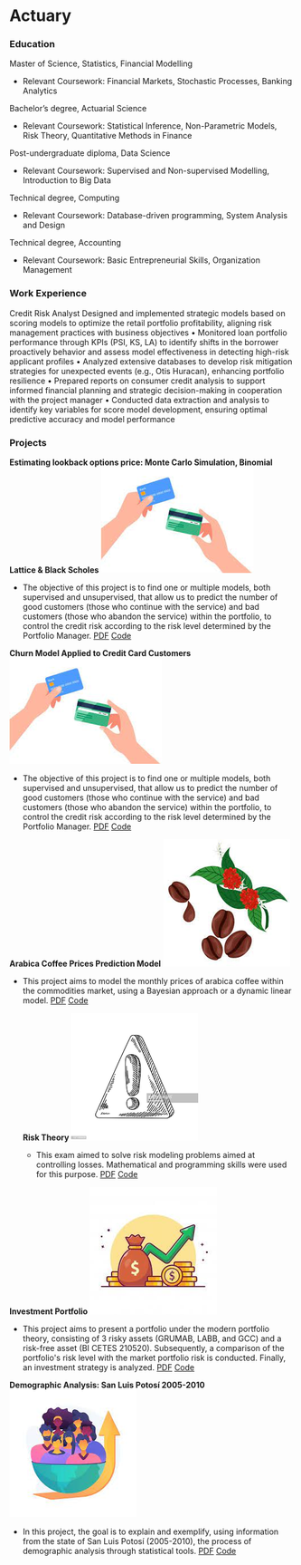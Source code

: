 # Actuary

### Education 

Master of Science, Statistics, Financial Modelling
- Relevant Coursework: Financial Markets, Stochastic Processes, Banking Analytics

Bachelor’s degree, Actuarial Science 
- Relevant Coursework: Statistical Inference, Non-Parametric Models, Risk Theory, Quantitative Methods in Finance

Post-undergraduate diploma, Data Science 
- Relevant Coursework: Supervised and Non-supervised Modelling, Introduction to Big Data

Technical degree, Computing 
- Relevant Coursework: Database-driven programming, System Analysis and Design

Technical degree, Accounting
- Relevant Coursework: Basic Entrepreneurial Skills, Organization Management

  
### Work Experience
Credit Risk Analyst
Designed and implemented strategic models based on scoring models to optimize the retail portfolio
profitability, aligning risk management practices with business objectives
• Monitored loan portfolio performance through KPIs (PSI, KS, LA) to identify shifts in the borrower proactively
behavior and assess model effectiveness in detecting high-risk applicant profiles
• Analyzed extensive databases to develop risk mitigation strategies for unexpected events (e.g., Otis
Huracan), enhancing portfolio resilience
• Prepared reports on consumer credit analysis to support informed financial planning and strategic decision-making
in cooperation with the project manager
• Conducted data extraction and analysis to identify key variables for score model development, ensuring
optimal predictive accuracy and model performance


### Projects 
**Estimating lookback options price: Monte Carlo Simulation, Binomial Lattice & Black Scholes**
![CC](/assets/credit_card.jpeg)
- The objective of this project is to find one or multiple models, both supervised and unsupervised, that allow us to predict the number of good customers (those who continue with the service) and bad customers (those who abandon the service) within the portfolio, to control the credit risk according to the risk level determined by the Portfolio Manager.
  [PDF](https://drive.google.com/file/d/1j-cmg0DwZNtVXVtsf8A7Ij41mBEAY8Il/view?usp=sharing)
  [Code](https://drive.google.com/file/d/14bzIaSIMtOY83zZp8e5AYTK67XohNwlj/view?usp=sharing)
  
**Churn Model Applied to Credit Card Customers**
![CC](/assets/credit_card.jpeg)
- The objective of this project is to find one or multiple models, both supervised and unsupervised, that allow us to predict the number of good customers (those who continue with the service) and bad customers (those who abandon the service) within the portfolio, to control the credit risk according to the risk level determined by the Portfolio Manager.
  [PDF](https://drive.google.com/file/d/1j-cmg0DwZNtVXVtsf8A7Ij41mBEAY8Il/view?usp=sharing)
  [Code](https://drive.google.com/file/d/14bzIaSIMtOY83zZp8e5AYTK67XohNwlj/view?usp=sharing)

**Arabica Coffee Prices Prediction Model**
![Coffee](/assets/coffee.jpeg)
- This project aims to model the monthly prices of arabica coffee within the commodities market, using a Bayesian approach or a dynamic linear model.
  [PDF](https://drive.google.com/file/d/1JfjFcUG3Z6GnfUzbXteq3b8dikP68BKt/view?usp=share_link)
  [Code](https://drive.google.com/file/d/184f3Jvtp8uj7nMosJC1D76s3GRtXeTY8/view?usp=share_link)

  **Risk Theory**
  ![Risk](/assets/risk.png)
  - This exam aimed to solve risk modeling problems aimed at controlling losses. Mathematical and programming skills were used for this purpose.
  [PDF](https://drive.google.com/file/d/1qvNGLfRZped0outJ_acsGoTcnQxzV0mu/view?usp=sharing)
  [Code](https://drive.google.com/file/d/19iQjfS48RG2zlFyyjyTH8TP23tZ_xgXD/view?usp=share_link)

**Investment Portfolio**
![Finance](/assets/finance.jpeg)
-  This project aims to present a portfolio under the modern portfolio theory, consisting of 3 risky assets (GRUMAB, LABB, and GCC) and a risk-free asset (BI CETES 210520). Subsequently, a comparison of the portfolio's risk level with the market portfolio risk is conducted. Finally, an investment strategy is analyzed.
  [PDF](https://drive.google.com/file/d/1rk02iwIVo7I5VZ-sOAc0tCATo5eyG1w2/view?usp=sharing)
  [Code](https://drive.google.com/file/d/1Iil0UQjteJIVQhJsqOVZ81NrOqNEsEcg/view?usp=share_link)

**Demographic Analysis: San Luis Potosí 2005-2010**
![demography](/assets/demography.jpeg)
  - In this project, the goal is to explain and exemplify, using information from the state of San Luis Potosí (2005-2010), the process of demographic analysis through statistical tools.
[PDF](https://drive.google.com/file/d/16k7lsqjm2J-QK1CjQgufUtYZ_V6Utgps/view?usp=sharing)
[Code](https://drive.google.com/file/d/1tJgqavXGoAkCXFi9RtOVqp7GsBu9zrIE/view?usp=share_link)
